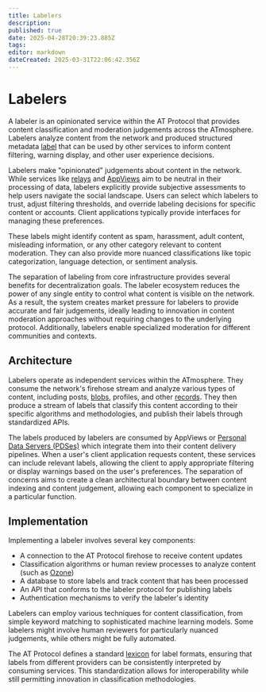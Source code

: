 ```yaml
---
title: Labelers
description: 
published: true
date: 2025-04-28T20:39:23.885Z
tags: 
editor: markdown
dateCreated: 2025-03-31T22:06:42.356Z
---
```


# Labelers
A labeler is an opinionated service within the AT Protocol that provides content classification and moderation judgements across the ATmosphere. Labelers analyze content from the network and produced structured metadata [label](/en/wiki/reference/opinionated-services/labels) that can be used by other services to inform content filtering, warning display, and other user experience decisions.

Labelers make "opinionated" judgements about content in the network. While services like [relays](/en/wiki/reference/core-architecture/relay) and [AppViews](/en/wiki/reference/core-architecture/appview) aim to be neutral in their processing of data, labelers explicitly provide subjective assessments to help users navigate the social landscape. Users can select which labelers to trust, adjust filtering thresholds, and override labeling decisions for specific content or accounts. Client applications typically provide interfaces for managing these preferences.


These labels might identify content as spam, harassment, adult content, misleading information, or any other category relevant to content moderation. They can also provide more nuanced classifications like topic categorization, language detection, or sentiment analysis.

The separation of labeling from core infrastructure provides several benefits for decentralization goals. The labeler ecosystem reduces the power of any single entity to control what content is visible on the network. As a result, the system creates market pressure for labelers to provide accurate and fair judgements, ideally leading to innovation in content moderation approaches without requiring changes to the underlying protocol. Additionally, labelers enable specialized moderation for different communities and contexts. 

## Architecture
Labelers operate as independent services within the ATmosphere. They consume the network's firehose stream and analyze various types of content, including posts, [blobs](/en/wiki/reference/data/blobs), profiles, and other [records](/en/wiki/reference/data/records). They then produce a stream of labels that classify this content according to their specific algorithms and methodologies, and publish their labels through standardized APIs.

The labels produced by labelers are consumed by AppViews or [Personal Data Servers (PDSes)](/en/wiki/reference/core-architecture/pds) which integrate them into their content delivery pipelines. When a user's client application requests content, these services can include relevant labels, allowing the client to apply appropriate filtering or display warnings based on the user's preferences. The separation of concerns aims to create a clean architectural boundary between content indexing and content judgement, allowing each component to specialize in a particular function.

## Implementation
Implementing a labeler involves several key components:

- A connection to the AT Protocol firehose to receive content updates
- Classification algorithms or human review processes to analyze content (such as [Ozone](/en/wiki/reference/moderation/ozone))
- A database to store labels and track content that has been processed
- An API that conforms to the labeler protocol for publishing labels
- Authentication mechanisms to verify the labeler's identity

Labelers can employ various techniques for content classification, from simple keyword matching to sophisticated machine learning models. Some labelers might involve human reviewers for particularly nuanced judgements, while others might be fully automated.

The AT Protocol defines a standard [lexicon](/en/wiki/reference/lexicons) for label formats, ensuring that labels from different providers can be consistently interpreted by consuming services. This standardization allows for interoperability while still permitting innovation in classification methodologies.